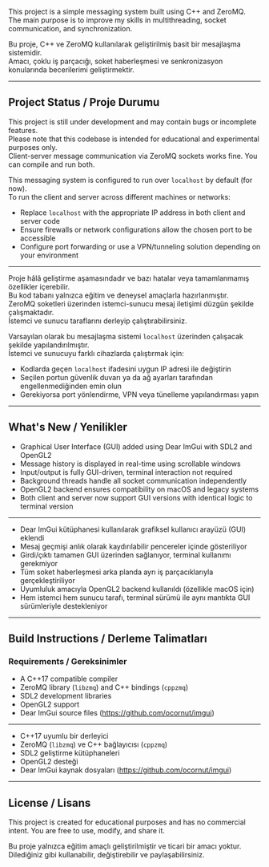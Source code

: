 This project is a simple messaging system built using C++ and ZeroMQ.  
The main purpose is to improve my skills in multithreading, socket communication, and synchronization.

Bu proje, C++ ve ZeroMQ kullanılarak geliştirilmiş basit bir mesajlaşma sistemidir.  
Amacı, çoklu iş parçacığı, soket haberleşmesi ve senkronizasyon konularında becerilerimi geliştirmektir.

---

## Project Status / Proje Durumu

This project is still under development and may contain bugs or incomplete features.  
Please note that this codebase is intended for educational and experimental purposes only.  
Client-server message communication via ZeroMQ sockets works fine. You can compile and run both.

This messaging system is configured to run over `localhost` by default (for now).  
To run the client and server across different machines or networks:

- Replace `localhost` with the appropriate IP address in both client and server code  
- Ensure firewalls or network configurations allow the chosen port to be accessible  
- Configure port forwarding or use a VPN/tunneling solution depending on your environment

---

Proje hâlâ geliştirme aşamasındadır ve bazı hatalar veya tamamlanmamış özellikler içerebilir.  
Bu kod tabanı yalnızca eğitim ve deneysel amaçlarla hazırlanmıştır.  
ZeroMQ soketleri üzerinden istemci-sunucu mesaj iletişimi düzgün şekilde çalışmaktadır.  
İstemci ve sunucu taraflarını derleyip çalıştırabilirsiniz.

Varsayılan olarak bu mesajlaşma sistemi `localhost` üzerinden çalışacak şekilde yapılandırılmıştır.  
İstemci ve sunucuyu farklı cihazlarda çalıştırmak için:

- Kodlarda geçen `localhost` ifadesini uygun IP adresi ile değiştirin  
- Seçilen portun güvenlik duvarı ya da ağ ayarları tarafından engellenmediğinden emin olun  
- Gerekiyorsa port yönlendirme, VPN veya tünelleme yapılandırması yapın

---

## What's New / Yenilikler

- Graphical User Interface (GUI) added using Dear ImGui with SDL2 and OpenGL2  
- Message history is displayed in real-time using scrollable windows  
- Input/output is fully GUI-driven, terminal interaction not required  
- Background threads handle all socket communication independently  
- OpenGL2 backend ensures compatibility on macOS and legacy systems  
- Both client and server now support GUI versions with identical logic to terminal version  

---

- Dear ImGui kütüphanesi kullanılarak grafiksel kullanıcı arayüzü (GUI) eklendi  
- Mesaj geçmişi anlık olarak kaydırılabilir pencereler içinde gösteriliyor  
- Girdi/çıktı tamamen GUI üzerinden sağlanıyor, terminal kullanımı gerekmiyor  
- Tüm soket haberleşmesi arka planda ayrı iş parçacıklarıyla gerçekleştiriliyor  
- Uyumluluk amacıyla OpenGL2 backend kullanıldı (özellikle macOS için)  
- Hem istemci hem sunucu tarafı, terminal sürümü ile aynı mantıkta GUI sürümleriyle destekleniyor

---

## Build Instructions / Derleme Talimatları

### Requirements / Gereksinimler

- A C++17 compatible compiler  
- ZeroMQ library (`libzmq`) and C++ bindings (`cppzmq`)  
- SDL2 development libraries  
- OpenGL2 support   
- Dear ImGui source files (https://github.com/ocornut/imgui)

---

- C++17 uyumlu bir derleyici  
- ZeroMQ (`libzmq`) ve C++ bağlayıcısı (`cppzmq`)  
- SDL2 geliştirme kütüphaneleri  
- OpenGL2 desteği 
- Dear ImGui kaynak dosyaları (https://github.com/ocornut/imgui)

---

## License / Lisans

This project is created for educational purposes and has no commercial intent.
You are free to use, modify, and share it.

Bu proje yalnızca eğitim amaçlı geliştirilmiştir ve ticari bir amacı yoktur.
Dilediğiniz gibi kullanabilir, değiştirebilir ve paylaşabilirsiniz.
